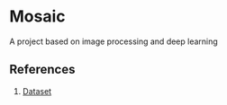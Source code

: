 # Mosaic
A project based on image processing and deep learning

## References
1. [Dataset](https://drive.google.com/file/d/17ls2nkplSGRj0qsraDBJeW0d0K8G7W_l/view?usp=sharing)
